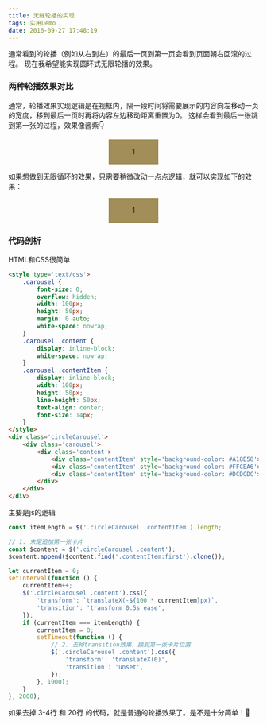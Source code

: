 ```yaml
---
title: 无缝轮播的实现
tags: 实用Demo
date: 2016-09-27 17:48:19
---
```


通常看到的轮播（例如从右到左）的最后一页到第一页会看到页面朝右回滚的过程。
现在我希望能实现圆环式无限轮播的效果。
<!-- more -->
### 两种轮播效果对比

通常，轮播效果实现逻辑是在视框内，隔一段时间将需要展示的内容向左移动一页的宽度，移到最后一页时再将内容左边移动距离重置为0。
这样会看到最后一张跳到第一张的过程，效果像酱紫👇

<div class="normalCarousel"><div class="carousel"><div class="content"><div class="contentItem" style="background-color: #A18E58">1</div><div class="contentItem" style="background-color: #FFCEA6">2</div><div class="contentItem" style="background-color: #DCDCDC">3</div></div></div></div>

<script type="text/javascript">
	setTimeout(function() {
        const itemLength = $('.normalCarousel .contentItem').length;
	    let currentItem = 0;
        setInterval(function() {
            currentItem++;
            if (currentItem === itemLength) {
                currentItem = 0;
                $('.normalCarousel .content').css ({
                    'transform' : 'translateX(0)'
                });
            } else {
              $('.normalCarousel .content').css ({
                  'transform': `translateX(-${100 * currentItem}px)`,
                  'transition': 'transform 0.5s'
              });
            }
    	}, 2000 );
	}, 500);
</script>

如果想做到无限循环的效果，只需要稍微改动一点点逻辑，就可以实现如下的效果：

<div class="circleCarousel"><div class="carousel"><div class="content"><div class="contentItem" style="background-color: #A18E58">1</div><div class="contentItem" style="background-color: #FFCEA6">2</div><div class="contentItem" style="background-color: #DCDCDC">3</div></div></div></div>

<script type="text/javascript">
    setTimeout(function() {
        const itemLength = $('.circleCarousel .contentItem').length;
        // 1. 末尾追加第一张卡片
        const $content = $('.circleCarousel .content');
        $content.append($content.find('.contentItem:first').clone());
        let currentItem = 0;
        setInterval(function () {
            currentItem++;
            $('.circleCarousel .content').css({
                'transform': `translateX(-${100 * currentItem}px)`,
                'transition': 'transform 0.5s ease',
            });
            if (currentItem === itemLength) {
                currentItem = 0;
                setTimeout(function () {
                    // 2. 去掉transition效果，换到第一张卡片位置
                    $('.circleCarousel .content').css({
                        'transform': 'translateX(0)',
                        'transition': 'unset',
                    });
                }, 1000);
            }
        }, 2000);
    }, 500);
</script>

### 代码剖析

HTML和CSS很简单

```html
<style type='text/css'>
    .carousel {
        font-size: 0;
        overflow: hidden;
        width: 100px;
        height: 50px;
        margin: 0 auto;
        white-space: nowrap;
    }
    .carousel .content {
        display: inline-block;
        white-space: nowrap;
    }
    .carousel .contentItem {
        display: inline-block;
        width: 100px;
        height: 50px;
        line-height: 50px;
        text-align: center;
        font-size: 14px;
    }
</style>
<div class='circleCarousel'>
    <div class='carousel'>
        <div class='content'>
            <div class='contentItem' style='background-color: #A18E58'>1</div>
            <div class='contentItem' style='background-color: #FFCEA6'>2</div>
            <div class='contentItem' style='background-color: #DCDCDC'>3</div>
        </div>
    </div>
</div>
```

主要是js的逻辑

```js
const itemLength = $('.circleCarousel .contentItem').length;

// 1. 末尾追加第一张卡片
const $content = $('.circleCarousel .content');
$content.append($content.find('.contentItem:first').clone());

let currentItem = 0;
setInterval(function () {
    currentItem++;
    $('.circleCarousel .content').css({
        'transform': `translateX(-${100 * currentItem}px)`,
        'transition': 'transform 0.5s ease',
    });
    if (currentItem === itemLength) {
        currentItem = 0;
        setTimeout(function () {
            // 2. 去掉transition效果，换到第一张卡片位置
            $('.circleCarousel .content').css({
                'transform': 'translateX(0)',
                'transition': 'unset',
            });
        }, 1000);
    }
}, 2000);
```

如果去掉 3-4行 和 20行 的代码，就是普通的轮播效果了。是不是十分简单！💅

<!-- 样式 -->
<style type="text/css">.carousel {width: 100px; height: 50px; overflow: hidden; white-space: nowrap; margin: 0 auto;} .carousel .content {display: inline-block; white-space: nowrap; } .carousel .contentItem {display: inline-block; width: 100px; height: 50px; text-align: center; line-height: 50px;}</style>

